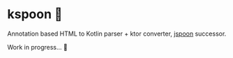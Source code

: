 # kspoon 🥄

Annotation based HTML to Kotlin parser + ktor converter, [jspoon](https://github.com/DroidsOnRoids/jspoon/]) successor.

Work in progress... 🚧

